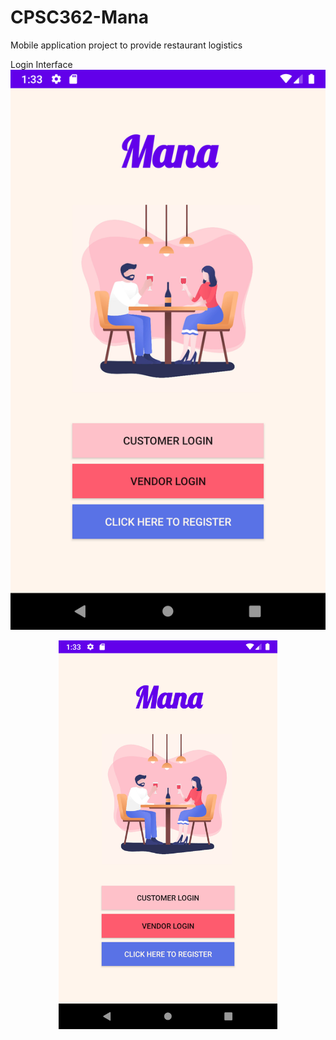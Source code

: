 # CPSC362-Mana
Mobile application project to provide restaurant logistics

Login Interface
![alt text](https://github.com/preetdesai025/CPSC362-Mana/blob/master/InterfaceImages/Mana_login_prototype.png?raw=true)
<p align="center">
  <img src="https://github.com/preetdesai025/CPSC362-Mana/blob/master/InterfaceImages/Mana_login_prototype.png" width="350" title="hover text">
</p>
